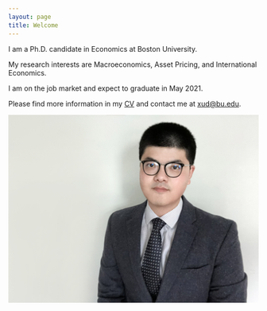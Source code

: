 ```yaml
---
layout: page
title: Welcome
---
```


I am a Ph.D. candidate in Economics at Boston University.

My research interests are Macroeconomics, Asset Pricing, and International Economics.

I am on the job market and expect to graduate in May 2021.

Please find more information in my [CV](/archive/dongweixu_cv.pdf) and contact me at [xud@bu.edu](mailto:xud@bu.edu).

<!-- ![Pandemic Version](/public/IMG_3914.JPG "Pandemic Version") -->

<img src="/public/IMG_3914.JPG" alt="Pandemic Version" width="1000"/>

